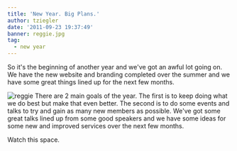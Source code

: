 ```yaml
---
title: 'New Year. Big Plans.'
author: tziegler
date: '2011-09-23 19:37:49'
banner: reggie.jpg
tag:
  - new year
---
```

So it's the beginning of another year and we've got an awful lot going on. We have the new website and branding completed over the summer and we have some great things lined up for the next few months.
<!-- more -->
![reggie](reggie.jpg)
There are 2 main goals of the year. The first is to keep doing what we do best but make that even better. The second is to do some events and talks to try and gain as many new members as possible. We've got some great talks lined up from some good speakers and we have some ideas for some new and improved services over the next few months.

Watch this space.
